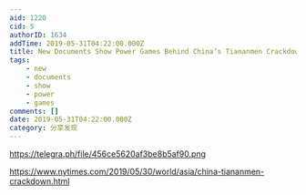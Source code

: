 ```yaml
---
aid: 1220
cid: 5
authorID: 1634
addTime: 2019-05-31T04:22:00.000Z
title: New Documents Show Power Games Behind China’s Tiananmen Crackdown
tags:
    - new
    - documents
    - show
    - power
    - games
comments: []
date: 2019-05-31T04:22:00.000Z
category: 分享发现
---
```


https://telegra.ph/file/456ce5620af3be8b5af90.png

https://www.nytimes.com/2019/05/30/world/asia/china-tiananmen-crackdown.html
